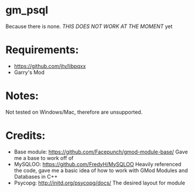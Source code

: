 # gm_psql
Because there is none.
*THIS DOES NOT WORK AT THE MOMENT* yet

# Requirements:
* https://github.com/jtv/libpqxx
* Garry's Mod

# Notes:
Not tested on Windows/Mac, therefore are unsupported.

# Credits:
* Base module: https://github.com/Facepunch/gmod-module-base/
Gave me a base to work off of
* MySQLOO: https://github.com/FredyH/MySQLOO
Heavily referenced the code, gave me a basic idea of how to work with GMod Modules and Databases in C++
* Psycopg: http://initd.org/psycopg/docs/
The desired layout for module

